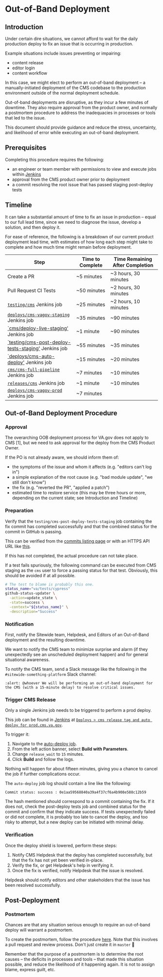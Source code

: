# Out-of-Band Deployment

## Introduction

Under certain dire situations, we cannot afford to wait for the daily production deploy to fix an issue that is occurring in production.

Example situations include issues preventing or impairing:

- content release
- editor login
- content workflow

In this case, we might elect to perform an out-of-band deployment – a manually-initiated deployment of the CMS codebase to the production environment outside of the normal deployment schedule.

Out-of-band deployments are disruptive, as they incur a few minutes of downtime. They also require approval from the product owner, and normally a postmortem procedure to address the inadequacies in processes or tools that led to the issue.

This document should provide guidance and reduce the stress, uncertainty, and likelihood of error while executing an out-of-band deployment.

## Prerequisites

Completing this procedure requires the following:

- an engineer or team member with permissions to view and execute jobs within [Jenkins](https://jenkins.vfs.va.gov)
- approval from the CMS product owner prior to deployment
- a commit resolving the root issue that has passed staging post-deploy tests

## Timeline

It can take a substantial amount of time to fix an issue in production – equal to our full lead time, since we need to diagnose the issue, develop a solution, and then deploy it.

For ease of reference, the following is a breakdown of our current product deployment lead time, with  estimates of how long each step might take to complete and how much time might remain before deployment.

| Step | Time to Complete | Time Remaining After Completion |
| ---- | ---------------- | ------------------------------- |
| Create a PR | ~5 minutes | ~3 hours, 30 minutes |
| Pull Request CI Tests | ~50 minutes | ~2 hours, 30 minutes |
| [`testing/cms`](http://jenkins.vfs.va.gov/job/testing/job/cms/) Jenkins job | ~25 minutes | ~2 hours, 10 minutes |
| [`deploys/cms-vagov-staging`](http://jenkins.vfs.va.gov/job/deploys/job/cms-vagov-staging/) Jenkins job | ~35 minutes | ~90 minutes |
| [`cms/deploy-live-staging'](http://jenkins.vfs.va.gov/job/cms/job/deploy-live-staging/) Jenkins job | ~1 minute | ~90 minutes |
| [`testing/cms-post-deploy-tests-staging'](http://jenkins.vfs.va.gov/job/testing/job/cms-post-deploy-tests-staging/) Jenkins job | ~55 minutes | ~35 minutes |
| [`deploys/cms-auto-deploy'](http://jenkins.vfs.va.gov/job/deploys/job/cms-auto-deploy/) Jenkins job | ~15 minutes | ~20 minutes |
| [`cms/cms-full-pipeline`](http://jenkins.vfs.va.gov/job/cms/job/cms-full-pipeline/) Jenkins job | ~7 minutes | ~10 minutes |
| [`releases/cms`](http://jenkins.vfs.va.gov/job/releases/job/cms/) Jenkins job | ~1 minute | ~10 minutes |
| [`deploys/cms-vagov-prod`](http://jenkins.vfs.va.gov/job/deploys/job/cms-vagov-prod/) Jenkins job | ~7 minutes | |

## Out-of-Band Deployment Procedure

### Approval

The overarching OOB deployment process for VA.gov does not apply to CMS [1], but we need to ask approval for the deploy from the CMS Product Owner.

If the PO is not already aware, we should inform them of:

- the symptoms of the issue and whom it affects (e.g. "editors can't log in")
- a simple explanation of the root cause (e.g. "bad module update", "we still don't know")
- the fix (e.g. "reverted the PR", "applied a patch")
- estimated time to restore service (this may be three hours or more, depending on the current state; see Introduction and Timeline)

### Preparation

Verify that the `testing/cms-post-deploy-tests-staging` job containing the fix commit has completed successfully and that the combined status for the commit in GitHub is passing. 

This can be verified from the [commits listing page](https://github.com/department-of-veterans-affairs/va.gov-cms/commits/main) or with an HTTPS API URL like [this](https://api.github.com/repos/department-of-veterans-affairs/va.gov-cms/commits/bbb7e0e809e17766a5df478c95fb1266d1a654b1/status).

If this has not completed, the actual procedure can not take place.

If a test fails spuriously, the following command can be executed from CMS staging as the `cms` user to force a passing status for that test. Obviously, this should be avoided if at all possible.

```bash
# The test to blame is probably this one.
status_name="va/tests/cypress"
github-status-updater \
  -action=update_state \
  -state=success \
  -context="${status_name}" \
  -description="Success"
```

### Notification

First, notify the Sitewide team, Helpdesk, and Editors of an Out-of-Band deployment and the resulting downtime.

We want to notify the CMS team to minimize surprise and alarm (if they unexpectedly see an unscheduled deployment happen) and for general situational awareness.

To notify the CMS team, send a Slack message like the following in the `#sitewide-something-platform` Slack channel:

```slack
:alert: @whoever We will be performing an out-of-band deployment for the CMS (with a 15-minute delay) to resolve critical issues.
```

### Trigger CMS Release

Only a single Jenkins job needs to be triggered to perform a prod deploy.

This job can be found in [Jenkins](jenkins.vfs.va.gov) at [`Deploys > cms release tag and auto deploy for prod.cms.va.gov`](http://jenkins.vfs.va.gov/job/deploys/job/cms-auto-deploy/).

To trigger it:

1. Navigate to the [auto-deploy job](http://jenkins.vfs.va.gov/job/deploys/job/cms-auto-deploy/).
2. From the left action banner, select **Build with Parameters**.
3. Change `release_wait` to `15` minutes.
4. Click **Build** and follow the logs.

Nothing will happen for about fifteen minutes, giving you a chance to cancel the job if further complications occur.

The `auto-deploy` job log should contain a line like the following:

```
Commit status: success : 0e1aa59568840a39a4f37cf6a4b908e588c12b59
```

The hash mentioned should correspond to a commit containing the fix. If it does not, check the post-deploy tests job and combined status for the commit and confirm that they indicate success. If tests unexpectedly failed or did not complete, it is probably too late to cancel the deploy, and too risky to attempt, but a new deploy can be initiated with minimal delay.

### Verification

Once the deploy shield is lowered, perform these steps:

1. Notify CMS Helpdesk that the deploy has completed successfully, but that the fix has not yet been verified in-place.
2. Verify the fix, or get Helpdesk's help in verifying it.
3. Once the fix is verified, notify Helpdesk that the issue is resolved.

Helpdesk should notify editors and other stakeholders that the issue has been resolved successfully.

## Post-Deployment

### Postmortem

Chances are that any situation serious enough to require an out-of-band deploy will warrant a postmortem.

To create the postmortem, follow the procedure [here](https://github.com/department-of-veterans-affairs/va.gov-team-sensitive/tree/master/Postmortems). Note that this involves a pull request and review process. Don't just create it in `master` 🙂

Remember that the purpose of a postmortem is to determine the root causes – the deficits in processes and tools – that made this situation possible, and reduce the likelihood of it happening again. It is not to assign blame, express guilt, etc.

